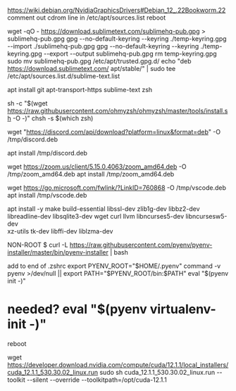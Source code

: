 
https://wiki.debian.org/NvidiaGraphicsDrivers#Debian_12_.22Bookworm.22
comment out cdrom line in /etc/apt/sources.list
reboot

wget -qO - https://download.sublimetext.com/sublimehq-pub.gpg > sublimehq-pub.gpg
gpg --no-default-keyring --keyring ./temp-keyring.gpg --import ./sublimehq-pub.gpg
gpg --no-default-keyring --keyring ./temp-keyring.gpg --export --output sublimehq-pub.gpg
rm temp-keyring.gpg
sudo mv sublimehq-pub.gpg /etc/apt/trusted.gpg.d/
echo "deb https://download.sublimetext.com/ apt/stable/" | sudo tee /etc/apt/sources.list.d/sublime-text.list 

apt install git apt-transport-https sublime-text zsh

sh -c "$(wget https://raw.githubusercontent.com/ohmyzsh/ohmyzsh/master/tools/install.sh -O -)"
chsh -s $(which zsh) <username>

wget "https://discord.com/api/download?platform=linux&format=deb" -O /tmp/discord.deb

apt install /tmp/discord.deb

wget https://zoom.us/client/5.15.0.4063/zoom_amd64.deb -O /tmp/zoom_amd64.deb
apt install /tmp/zoom_amd64.deb

wget https://go.microsoft.com/fwlink/?LinkID=760868 -O /tmp/vscode.deb
apt install /tmp/vscode.deb

apt install -y make build-essential libssl-dev zlib1g-dev libbz2-dev \
libreadline-dev libsqlite3-dev wget curl llvm libncurses5-dev libncursesw5-dev \
xz-utils tk-dev libffi-dev liblzma-dev

NON-ROOT $ curl -L https://raw.githubusercontent.com/pyenv/pyenv-installer/master/bin/pyenv-installer | bash

add to end of .zshrc
export PYENV_ROOT="$HOME/.pyenv"
command -v pyenv >/dev/null || export PATH="$PYENV_ROOT/bin:$PATH"
eval "$(pyenv init -)"
# needed? eval "$(pyenv virtualenv-init -)"

reboot

wget https://developer.download.nvidia.com/compute/cuda/12.1.1/local_installers/cuda_12.1.1_530.30.02_linux.run
sudo sh cuda_12.1.1_530.30.02_linux.run --toolkit --silent --override --toolkitpath=/opt/cuda-12.1.1